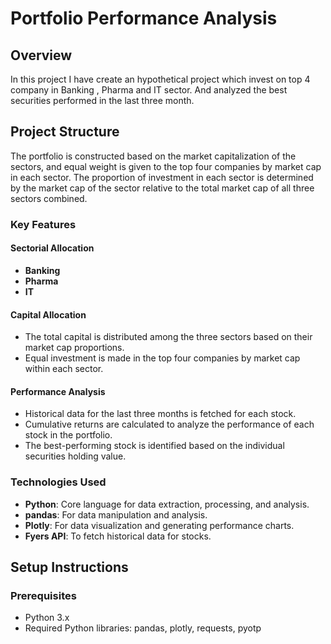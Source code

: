 # Portfolio Performance Analysis

## Overview

In this project I have create an hypothetical project which invest on top 4 company in Banking , Pharma and IT sector. And analyzed  the best securities performed in the last three month.
## Project Structure

The portfolio is constructed based on the market capitalization of the sectors, and equal weight is given to the top four companies by market cap in each sector. The proportion of investment in each sector is determined by the market cap of the sector relative to the total market cap of all three sectors combined.

### Key Features

#### Sectorial Allocation

- **Banking**
- **Pharma**
- **IT**

#### Capital Allocation

- The total capital is distributed among the three sectors based on their market cap proportions.
- Equal investment is made in the top four companies by market cap within each sector.

#### Performance Analysis

- Historical data for the last three months is fetched for each stock.
- Cumulative returns are calculated to analyze the performance of each stock in the portfolio.
- The best-performing stock is identified based on the individual securities holding value.

### Technologies Used

- **Python**: Core language for data extraction, processing, and analysis.
- **pandas**: For data manipulation and analysis.
- **Plotly**: For data visualization and generating performance charts.
- **Fyers API**: To fetch historical data for stocks.

## Setup Instructions

### Prerequisites

- Python 3.x
- Required Python libraries: pandas, plotly, requests, pyotp

